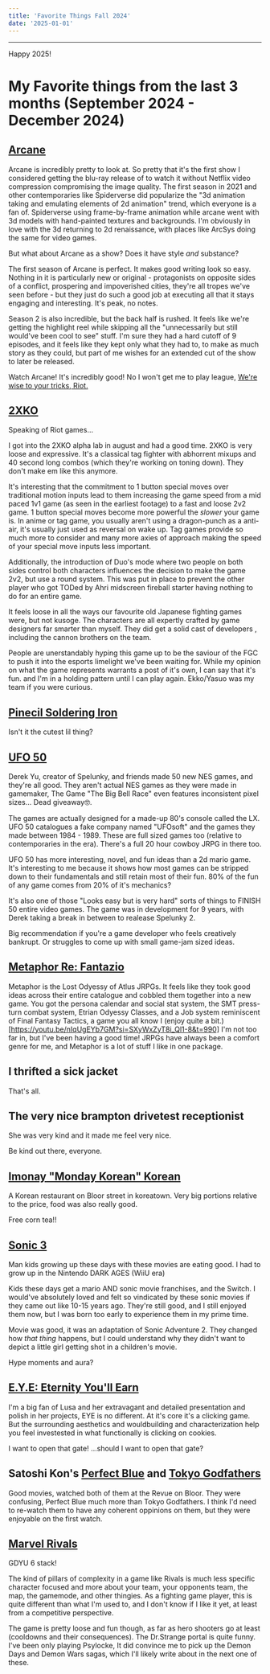 ```yaml
---
title: 'Favorite Things Fall 2024'
date: '2025-01-01'
---
```


---

Happy 2025!

# My Favorite things from the last 3 months (September 2024 - December 2024)

## [Arcane](https://www.imdb.com/title/tt11126994/)

Arcane is incredibly pretty to look at. So pretty that it's the first show I considered getting the blu-ray release of to watch it without Netflix video compression compromising the image quality. The first season in 2021 and other contemporaries like Spiderverse did popularize the "3d animation taking and emulating elements of 2d animation" trend, which everyone is a fan of. Spiderverse using frame-by-frame animation while arcane went with 3d models with hand-painted textures and backgrounds. I'm obviously in love with the 3d returning to 2d renaissance, with places like ArcSys doing the same for video games.

But what about Arcane as a show? Does it have style _and_ substance?

The first season of Arcane is perfect. It makes good writing look so easy. Nothing in it is particularly new or original - protagonists on opposite sides of a conflict, prospering and impoverished cities, they're all tropes we've seen before - but they just do such a good job at executing all that it stays engaging and interesting. It's peak, no notes.

Season 2 is also incredible, but the back half is rushed. It feels like we're getting the highlight reel while skipping all the "unnecessarily but still would've been cool to see" stuff. I'm sure they had a hard cutoff of 9 episodes, and it feels like they kept only what they had to, to make as much story as they could, but part of me wishes for an extended cut of the show to later be released.

Watch Arcane! It's incredibly good! No I won't get me to play league, [We're wise to your tricks, Riot.](https://gamerant.com/arcane-success-new-league-of-legends-players-underwhelming/)

## [2XKO](https://2xko.riotgames.com/en-us/)

Speaking of Riot games...

I got into the 2XKO alpha lab in august and had a good time. 2XKO is very loose and expressive. It's a classical tag fighter with abhorrent mixups and 40 second long combos (which they're working on toning down). They don't make em like this anymore.

It's interesting that the commitment to 1 button special moves over traditional motion inputs lead to them increasing the game speed from a mid paced 1v1 game (as seen in the earliest footage) to a fast and loose 2v2 game. 1 button special moves become more powerful the _slower_ your game is. In anime or tag game, you usually aren't using a dragon-punch as a anti-air, it's usually just used as reversal on wake up. Tag games provide so much more to consider and many more axies of approach making the speed of your special move inputs less important.

Additionally, the introduction of Duo's mode where two people on both sides control both characters influences the decision to make the game 2v2, but use a round system. This was put in place to prevent the other player who got TODed by Ahri midscreen fireball starter having nothing to do for an entire game.

It feels loose in all the ways our favourite old Japanese fighting games were, but not kusoge. The characters are all expertly crafted by game designers far smarter than myself. They did get a solid cast of developers , including the cannon brothers on the team.

People are unerstandably hyping this game up to be the saviour of the FGC to push it into the esports limelight we've been waiting for. While my opinion on what the game represents warrants a post of it's own, I can say that it's fun. and I'm in a holding pattern until I can play again. Ekko/Yasuo was my team if you were curious.

## [Pinecil Soldering Iron](https://pine64.com/product/pinecil-smart-mini-portable-soldering-iron/)

Isn't it the cutest lil thing?

## [UFO 50](https://50games.fun/)

Derek Yu, creator of Spelunky, and friends made 50 new NES games, and they're all good. They aren't actual NES games as they were made in gamemaker, The Game "The Big Bell Race" even features inconsistent pixel sizes... Dead giveaway🤓.

The games are actually designed for a made-up 80's console called the LX. UFO 50 catalogues a fake company named "UFOsoft" and the games they made between 1984 - 1989.
These are full sized games too (relative to contemporaries in the era). There's a full 20 hour cowboy JRPG in there too.

UFO 50 has more interesting, novel, and fun ideas than a 2d mario game. It's interesting to me because it shows how most games can be stripped down to their fundamentals and still retain most of their fun. 80% of the fun of any game comes from 20% of it's mechanics?

It's also one of those "Looks easy but is very hard" sorts of things to FINISH 50 entire video games. The game was in development for 9 years, with Derek taking a break in between to realease Spelunky 2.

Big recommendation if you're a game developer who feels creatively bankrupt. Or struggles to come up with small game-jam sized ideas.

## [Metaphor Re: Fantazio](https://www.mobygames.com/game/231733/metaphor-refantazio/)

Metaphor is the Lost Odyessy of Atlus JRPGs. It feels like they took good ideas across their entire catalogue and cobbled them together into a new game.
You got the persona calendar and social stat system, the SMT press-turn combat system, Etrian Odyessy Classes, and a Job system reminiscent of Final Fantasy Tactics, a game you all know I (enjoy quite a bit.)[https://youtu.be/nIqUgEYb7GM?si=SXyWxZyT8i_Ql1-8&t=990]
I'm not too far in, but I've been having a good time! JRPGs have always been a comfort genre for me, and Metaphor is a lot of stuff I like in one package.

## I thrifted a sick jacket

That's all.

## The very nice brampton drivetest receptionist

She was very kind and it made me feel very nice.

Be kind out there, everyone.

## [Imonay "Monday Korean" Korean](https://imonay-toronto.com/)

A Korean restaurant on Bloor street in koreatown. Very big portions relative to the price, food was also really good.

Free corn tea!!

## [Sonic 3](https://www.imdb.com/title/tt18259086/)

Man kids growing up these days with these movies are eating good. I had to grow up in the Nintendo DARK AGES (WiiU era)

Kids these days get a mario AND sonic movie franchises, and the Switch. I would've absolutely loved and felt so vindicated by these sonic movies if they came out like 10-15 years ago. They're still good, and I still enjoyed them now, but I was born too early to experience them in my prime time.

Movie was good, it was an adaptation of Sonic Adventure 2. They changed how _that thing_ happens, but I could understand why they didn't want to depict a little girl getting shot in a children's movie.

Hype moments and aura?

## [E.Y.E: Eternity You'll Earn](https://motherlusa.itch.io/eternity-youll-earn/)

I'm a big fan of Lusa and her extravagant and detailed presentation and polish in her projects, EYE is no different. At it's core it's a clicking game. But the surrounding aesthetics and wouldbuilding and characterization help you feel investested in what functionally is clicking on cookies.

I want to open that gate! ...should I want to open that gate?

## Satoshi Kon's [Perfect Blue](https://www.imdb.com/title/tt0156887/?ref_%3Dnv_sr_srsg_0) and [Tokyo Godfathers](https://www.imdb.com/title/tt0388473/)

Good movies, watched both of them at the Revue on Bloor.
They were confusing, Perfect Blue much more than Tokyo Godfathers. I think I'd need to re-watch them to have any coherent oppinions on them, but they were enjoyable on the first watch.

## [Marvel Rivals](https://www.marvelrivals.com/)

GDYU 6 stack!

The kind of pillars of complexity in a game like Rivals is much less specific character focused and more about your team, your opponents team, the map, the gamemode, and other thingies. As a fighting game player, this is quite different than what I'm used to, and I don't know if I like it yet, at least from a competitive perspective.

The game is pretty loose and fun though, as far as hero shooters go at least (cooldowns and their consequences). The Dr.Strange portal is quite funny.
I've been only playing Psylocke, It did convince me to pick up the Demon Days and Demon Wars sagas, which I'll likely write about in the next one of these.
